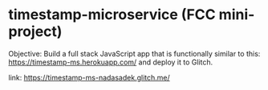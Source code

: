 # timestamp-microservice (FCC mini-project)

Objective: Build a full stack JavaScript app that is functionally similar to this: https://timestamp-ms.herokuapp.com/ and deploy it to Glitch.

link: https://timestamp-ms-nadasadek.glitch.me/
